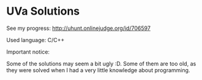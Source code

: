 # UVa Solutions

See my progress: http://uhunt.onlinejudge.org/id/706597

Used language: C/C++

Important notice:

Some of the solutions may seem a bit ugly :D.
Some of them are too old, as they were solved when I had a very little knowledge
about programming.

